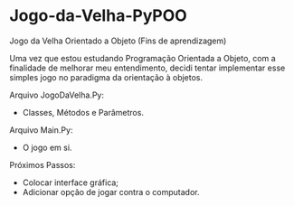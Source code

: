 # Jogo-da-Velha-PyPOO
Jogo da Velha Orientado a Objeto (Fins de aprendizagem)

Uma vez que estou estudando Programação Orientada a Objeto, com a finalidade de melhorar meu entendimento, decidi tentar implementar esse simples jogo no paradigma da orientação à objetos.

Arquivo JogoDaVelha.Py:
- Classes, Métodos e Parâmetros.

Arquivo Main.Py:
- O jogo em si.

Próximos Passos:
- Colocar interface gráfica;
- Adicionar opção de jogar contra o computador.
